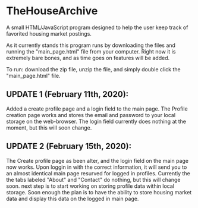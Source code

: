 # TheHouseArchive
A small HTML/JavaScript program designed to help the user keep track of favorited housing market postings.

As it currently stands this program runs by downloading the files and running the "main_page.html" file from your computer. Right now it is extremely bare bones, and as time goes on features will be added. 

To run: download the zip file, unzip the file, and simply double click the "main_page.html" file.

## **UPDATE 1 (February 11th, 2020):**
Added a create profile page and a login field to the main page. The Profile creation page works and stores the email and password to your local storage on the web-browser.
The login field currently does nothing at the moment, but this will soon change.

## **UPDATE 2 (February 15th, 2020):**
The Create profile page as been alter, and the login field on the main page now works. Upon loggin in with the correct information, it will send you to an almost identical main page resurved for logged in profiles. Currently the the tabs labeled "About" and "Contact" do nothing, but this will change soon.
  next step is to start working on storing profile data within local storage. Soon enough the plan is to have the ability to store housing market data and display this data on the logged in main page.
